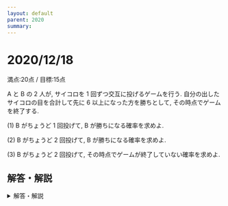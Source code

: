 ```yaml
---
layout: default
parent: 2020
summary: 
---
```


# 2020/12/18

満点:20点 / 目標:15点

$\mathrm{A}$ と $\mathrm{B}$ の $2$ 人が, サイコロを $1$ 回ずつ交互に投げるゲームを行う. 自分の出したサイコロの目を合計して先に $6$ 以上になった方を勝ちとして, その時点でゲームを終了する.

(1) $\mathrm{B}$ がちょうど $1$ 回投げて, $\mathrm{B}$ が勝ちになる確率を求めよ.

(2) $\mathrm{B}$ がちょうど $2$ 回投げて, $\mathrm{B}$ が勝ちになる確率を求めよ.

(3) $\mathrm{B}$ がちょうど $2$ 回投げて, その時点でゲームが終了していない確率を求めよ.

<div style="page-break-before:always"></div>

## 解答・解説

<details markdown="1">
<summary>解答・解説</summary>

表を書けばほぼ高校入試

![mathterro_20201218.jpg](https://qiita-image-store.s3.ap-northeast-1.amazonaws.com/0/559517/7cc43147-37d5-91b4-8f7d-9151f49020a4.jpeg)

</details>